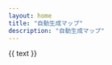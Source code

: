 ```yaml
---
layout: home
title: "自動生成マップ"
description: "自動生成マップ"
---
```


<script setup lang="ts">
import { computed } from 'vue'
import { useRoute } from 'vitepress'
import { getStationByIdLazy } from '../.vitepress/theme/lib/dataLoaders.ts'
import { onMounted, ref } from 'vue'

const route = useRoute()

const station = computed(() => {
  void route.path
  if (typeof window === 'undefined') return ''
  return new URLSearchParams(window.location.search).get('station')
})

const text = ref('')

onMounted(async () => {
    if (!station.value) return
    console.log(station.value)
    const data = await getStationByIdLazy(station.value)
    console.log(data)
    text.value = data.name
})
</script>

<p style="margin: 0;">{{ text }}</p>

<LinesMap :station="station" />